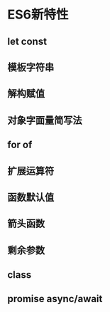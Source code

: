 # ES6新特性

## let const



## 模板字符串



## 解构赋值



## 对象字面量简写法



## for of



## 扩展运算符



## 函数默认值



## 箭头函数



## 剩余参数



## class



## promise async/await